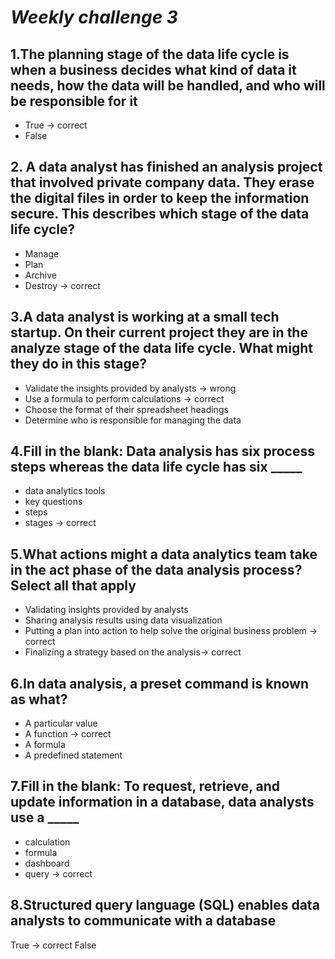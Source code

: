 # *Weekly challenge 3*

## 1.The planning stage of the data life cycle is when a business decides what kind of data it needs, how the data will be handled, and who will be responsible for it

- True -> correct
- False

## 2. A data analyst has finished an analysis project that involved private company data. They erase the digital files in order to keep the information secure. This describes which stage of the data life cycle?

- Manage
- Plan
- Archive
- Destroy -> correct

## 3.A data analyst is working at a small tech startup. On their current project they are in the analyze stage of the data life cycle. What might they do in this stage?

- Validate the insights provided by analysts -> wrong
- Use a formula to perform calculations -> correct
- Choose the format of their spreadsheet headings
- Determine who is responsible for managing the data

## 4.Fill in the blank: Data analysis has six process steps whereas the data life cycle has six _____

- data analytics tools
- key questions
- steps
- stages -> correct

## 5.What actions might a data analytics team take in the act phase of the data analysis process? Select all that apply

- Validating insights provided by analysts
- Sharing analysis results using data visualization
- Putting a plan into action to help solve the original business problem -> correct
- Finalizing a strategy based on the analysis-> correct

## 6.In data analysis, a preset command is known as what?

- A particular value
- A function -> correct
- A formula
- A predefined statement

## 7.Fill in the blank: To request, retrieve, and update information in a database, data analysts use a _____

- calculation
- formula
- dashboard
- query -> correct

## 8.Structured query language (SQL) enables data analysts to communicate with a database

True -> correct
False
